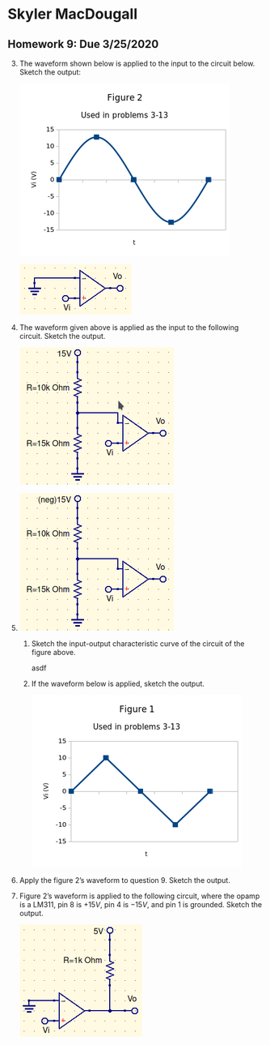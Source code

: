 # Skyler MacDougall

##  Homework 9: Due 3/25/2020

3. The waveform shown below is applied to the input to the circuit below. Sketch the output:

    ![](hw9.assets/figure2.png)

    ![](hw9.assets/hw9q3.png)



7. The waveform given above is applied as the input to the following circuit. Sketch the output.

    ![](hw9.assets/hw9q7.png)



9. ![](hw9.assets/hw9q9.png)

    1. Sketch the input-output characteristic curve of the circuit of the figure above. 

        asdf

    2. If the waveform below is applied, sketch the output.

        ![](hw9.assets/figure1.png)



11. Apply the figure 2’s waveform to question 9. Sketch the output.



13. Figure 2’s waveform is applied to the following circuit, where the opamp is a LM311, pin 8 is $+15V$, pin 4 is $-15V$, and pin 1 is grounded. Sketch the output.

    ![](hw9.assets/hw9q13.png)


